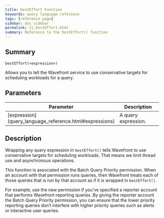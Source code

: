 ```yaml
---
title: bestEffort Function
keywords: query language reference
tags: [reference page]
sidebar: doc_sidebar
permalink: ts_bestEffort.html
summary: Reference to the bestEffort() function
---
```

## Summary
```
bestEffort(<expression>)
```
Allows you to tell the Wavefront service to use conservative targets for scheduling workloads for a query.

## Parameters
<table style="width: 100%;">
<tbody>
<thead>
<tr><th width="20%">Parameter</th><th width="80%">Description</th></tr>
</thead>
<tr>
<td markdown="span"> [expression](query_language_reference.html#expressions)</td>
<td>A query expression. </td></tr>
</tbody>
</table>


## Description

Wrapping any query expression in `bestEffort()` tells Wavefront to use conservative targets for scheduling workloads. That means we limit thread use and asynchronous operations.

This function is associated with the Batch Query Priority permission. When an account with that permission runs queries, then Wavefront treats each of those queries that is run by that account as if it is wrapped in `bestEffort()`.

For example, use the new permission if you’ve specified a reporter account that performs Wavefront reporting queries. By giving the reporter account the Batch Query Priority permission, you can ensure that the lower priority reporting queries don’t interfere with higher priority queries such as alerts or interactive user queries.
